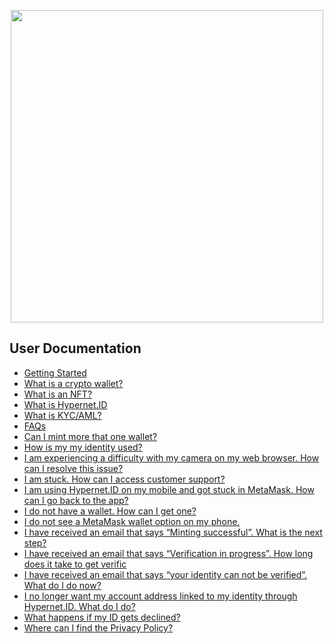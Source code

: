 <p align="center">
  <img src="https://hypernet.id/wp-content/uploads/2021/11/hypernet-id-logo-01-1024x251.png" width="500">
</p>

## User Documentation

* [Getting Started](/getting-started/README.md)
 * [What is a crypto wallet?](/getting-started/what-is-a-crypto-wallet.md)
 * [What is an NFT?](/getting-started/what-is-an-nft.md)
 * [What is Hypernet.ID](/getting-started/what-is-hypernet.id.md)
 * [What is KYC/AML?](/getting-started/what-is-kyc-aml.md)
* [FAQs](/faqs/README.md)
 * [Can I mint more that one wallet?](/faqs/can-i-mint-more-that-one-wallet.md)
 * [How is my my identity used?](/faqs/how-is-my-my-identity-used.md)
 * [I am experiencing a difficulty with my camera on my web browser. How can I resolve this issue?](/faqs/i-am-experiencing-a-difficulty-with-my-camera-on-my-web-browser.-how-can-i-resolve-this-issue.md)
 * [I am stuck. How can I access customer support?](/faqs/i-am-stuck.-how-can-i-access-customer-support.md)
 * [I am using Hypernet.ID on my mobile and got stuck in MetaMask. How can I go back to the app?](/faqs/i-am-using-hypernet.id-on-my-mobile-and-got-stuck-in-metamask.-how-can-i-go-back-to-the-app.md)
 * [I do not have a wallet. How can I get one?](/faqs/i-do-not-have-a-wallet.-how-can-i-get-one.md)
 * [I do not see a MetaMask wallet option on my phone.](/faqs/i-do-not-see-a-metamask-wallet-option-on-my-phone..md)
 * [I have received an email that says “Minting successful”. What is the next step?](/faqs/i-have-received-an-email-that-says-minting-successful-.-what-is-the-next-step.md)
 * [I have received an email that says “Verification in progress”. How long does it take to get verific](/faqs/i-have-received-an-email-that-says-verification-in-progress-.-how-long-does-it-take-to-get-verific.md)
 * [I have received an email that says “your identity can not be verified”. What do I do now?](/faqs/i-have-received-an-email-that-says-your-identity-can-not-be-verified-.-what-do-i-do-now.md)
 * [I no longer want my account address linked to my identity through Hypernet.ID. What do I do?](/faqs/i-no-longer-want-my-account-address-linked-to-my-identity-through-hypernet.id.-what-do-i-do.md)
 * [What happens if my ID gets declined?](/faqs/what-happens-if-my-id-gets-declined.md)
 * [Where can I find the Privacy Policy?](/faqs/where-can-i-find-the-privacy-policy.md)
